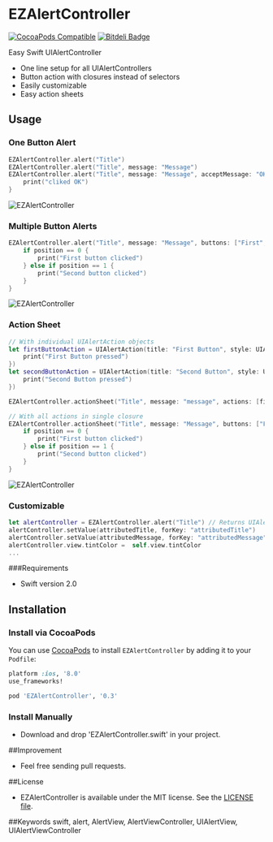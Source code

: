 EZAlertController
==============
[![CocoaPods Compatible](https://img.shields.io/cocoapods/v/EZAlertController.svg)](https://img.shields.io/cocoapods/v/EZAlertController.svg) [![Bitdeli Badge](https://d2weczhvl823v0.cloudfront.net/thellimist/ezalertcontroller/trend.png)](https://bitdeli.com/free "Bitdeli Badge")

Easy Swift UIAlertController

- One line setup for all UIAlertControllers
- Button action with closures instead of selectors
- Easily customizable
- Easy action sheets

## Usage

### One Button Alert

```swift
EZAlertController.alert("Title")
EZAlertController.alert("Title", message: "Message")
EZAlertController.alert("Title", message: "Message", acceptMessage: "OK") { () -> () in
    print("cliked OK")
}
```
![EZAlertController](http://i.imgur.com/OpKVypB.png)

### Multiple Button Alerts

```swift
EZAlertController.alert("Title", message: "Message", buttons: ["First", "Second"]) { (alertAction, position) -> Void in
    if position == 0 {
        print("First button clicked")
    } else if position == 1 {
        print("Second button clicked")
    }
}
```
![EZAlertController](http://i.imgur.com/Qwgg71G.png)

### Action Sheet

```swift
// With individual UIAlertAction objects
let firstButtonAction = UIAlertAction(title: "First Button", style: UIAlertActionStyle.Default, handler: { (UIAlertAction) -> Void in
    print("First Button pressed")
})
let secondButtonAction = UIAlertAction(title: "Second Button", style: UIAlertActionStyle.Default, handler: { (UIAlertAction) -> Void in
    print("Second Button pressed")
})

EZAlertController.actionSheet("Title", message: "message", actions: [firstButtonAction, secondButtonAction])

// With all actions in single closure
EZAlertController.actionSheet("Title", message: "Message", buttons: ["First", "Second"]) { (alertAction, position) -> Void in
    if position == 0 {
        print("First button clicked")
    } else if position == 1 {
        print("Second button clicked")
    }
}
```

![EZAlertController](http://i.imgur.com/uv32LYJ.png)

### Customizable

```swift
let alertController = EZAlertController.alert("Title") // Returns UIAlertController
alertController.setValue(attributedTitle, forKey: "attributedTitle") 
alertController.setValue(attributedMessage, forKey: "attributedMessage")
alertController.view.tintColor =  self.view.tintColor
...
```

###Requirements

- Swift version 2.0

## Installation

### Install via CocoaPods

You can use [CocoaPods](http://cocoapods.org/) to install `EZAlertController` by adding it to your `Podfile`:
```ruby
platform :ios, '8.0'
use_frameworks!

pod 'EZAlertController', '0.3'
```

### Install Manually

- Download and drop 'EZAlertController.swift' in your project.

##Improvement
- Feel free sending pull requests.

##License
- EZAlertController is available under the MIT license. See the [LICENSE file](https://github.com/thellimist/EZAlertController/blob/master/LICENSE).

##Keywords
swift, alert, AlertView, AlertViewController, UIAlertView, UIAlertViewController




